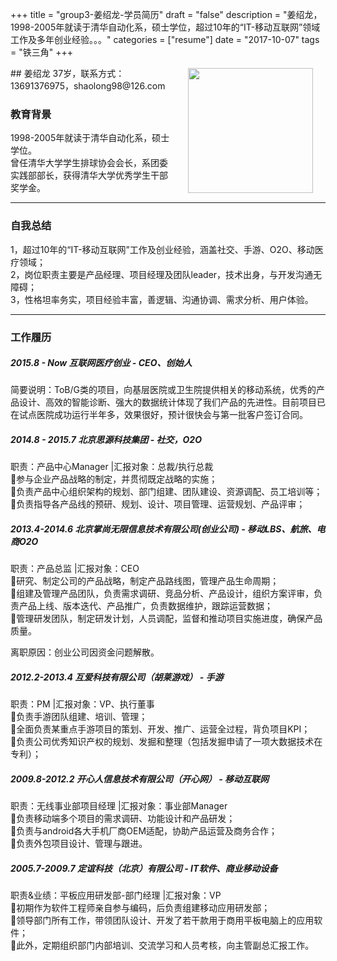 +++
title = "group3-姜绍龙-学员简历"
draft = "false"
description = "姜绍龙，1998-2005年就读于清华自动化系，硕士学位，超过10年的“IT-移动互联网”领域工作及多年创业经验。。。"
categories = ["resume"]
date = "2017-10-07"
tags = "铁三角"
+++

<img src="/post/goup3/head-shaolong.png" width="200" align="right" hspace="20" vspace="2" />
## 姜绍龙
37岁，联系方式：13691376975，shaolong98@126.com

### 教育背景
1998-2005年就读于清华自动化系，硕士学位。<br/>
曾任清华大学学生排球协会会长，系团委实践部部长，获得清华大学优秀学生干部奖学金。

* * *
### 自我总结
1，超过10年的“IT-移动互联网”工作及创业经验，涵盖社交、手游、O2O、移动医疗领域；<br/>
2，岗位职责主要是产品经理、项目经理及团队leader，技术出身，与开发沟通无障碍；<br/>
3，性格坦率务实，项目经验丰富，善逻辑、沟通协调、需求分析、用户体验。<br/>

* * *
### 工作履历

##### 2015.8 - Now	  互联网医疗创业 - CEO、创始人
简要说明：ToB/G类的项目，向基层医院或卫生院提供相关的移动系统，优秀的产品设计、高效的智能诊断、强大的数据统计体现了我们产品的先进性。目前项目已在试点医院成功运行半年多，效果很好，预计很快会与第一批客户签订合同。

##### 2014.8 - 2015.7	  北京思源科技集团 - 社交，O2O
职责：产品中心Manager |汇报对象：总裁/执行总裁<br/>
参与企业产品战略的制定，并贯彻既定战略的实施；<br/>
负责产品中心组织架构的规划、部门组建、团队建设、资源调配、员工培训等； <br/>
负责指导各产品线的预研、规划、设计、项目管理、运营规划、产品评审； <br/>

##### 2013.4-2014.6	  北京掌尚无限信息技术有限公司(创业公司) - 移动LBS、航旅、电商O2O
职责：产品总监 |汇报对象：CEO<br/>
研究、制定公司的产品战略，制定产品路线图，管理产品生命周期；<br/>
组建及管理产品团队，负责需求调研、竞品分析、产品设计，组织方案评审，负责产品上线、版本迭代、产品推广，负责数据维护，跟踪运营数据；<br/>
管理研发团队，制定研发计划，人员调配，监督和推动项目实施进度，确保产品质量。<br/>

离职原因：创业公司因资金问题解散。

##### 2012.2-2013.4  	互爱科技有限公司（胡莱游戏） - 手游
职责：PM |汇报对象：VP、执行董事<br/>
负责手游团队组建、培训、管理；<br/>
全面负责某重点手游项目的策划、开发、推广、运营全过程，背负项目KPI；<br/>
负责公司优秀知识产权的规划、发掘和整理（包括发掘申请了一项大数据技术在专利）；<br/>

##### 2009.8-2012.2    开心人信息技术有限公司（开心网） - 移动互联网
职责：无线事业部项目经理 |汇报对象：事业部Manager<br/>
负责移动端多个项目的需求调研、功能设计和产品研发； <br/>
负责与android各大手机厂商OEM适配，协助产品运营及商务合作；<br/>
负责外包项目设计、管理与跟进。<br/>

##### 2005.7-2009.7  定谊科技（北京）有限公司 - IT软件、商业移动设备
职责&业绩：平板应用研发部-部门经理 |汇报对象：VP <br/>
初期作为软件工程师亲自参与编码，后负责组建移动应用研发部；<br/>
领导部门所有工作，带领团队设计、开发了若干款用于商用平板电脑上的应用软件；<br/>
此外，定期组织部门内部培训、交流学习和人员考核，向主管副总汇报工作。<br/>
